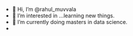 - 👋 Hi, I’m @rahul_muvvala
- 👀 I’m interested in ...learning new things.
- 🌱 I’m currently doing masters in data science.
-

<!---
rahulm4u2/rahulm4u2 is a ✨ special ✨ repository because its `README.md` (this file) appears on your GitHub profile.
You can click the Preview link to take a look at your changes.
--->
